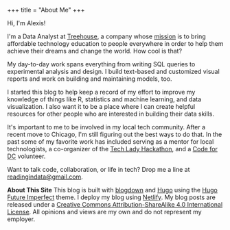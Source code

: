 +++
title = "About Me"
+++

Hi, I'm Alexis!

I'm a Data Analyst at [Treehouse](http://teamtreehouse.com/), a company whose [mission](https://teamtreehouse.com/about) is to bring affordable technology education to people everywhere in order to help them achieve their dreams and change the world. How cool is that?

My day-to-day work spans everything from writing SQL queries to experimental analysis and design. I build text-based and customized visual reports and work on building and maintaining models, too.

I started this blog to help keep a record of my effort to improve my knowledge of things like R, statistics and machine learning, and data visualization. I also want it to be a place where I can create helpful resources for other people who are interested in building their data skills.

It's important to me to be involved in my local tech community. After a recent move to Chicago, I'm still figuring out the best ways to do that. In the past some of my favorite work has included serving as a mentor for local technologists, a co-organizer of the [Tech Lady Hackathon](https://technical.ly/dc/2017/10/24/tech-lady-hackathon-2017-recap/), and a [Code for DC](https://codefordc.org/) volunteer.

Want to talk code, collaboration, or life in tech? Drop me a line at <readingindata@gmail.com>.



**About This Site**
This blog is built with [blogdown](https://github.com/rstudio/blogdown) and [Hugo](https://gohugo.io/) using the [Hugo Future Imperfect](https://github.com/jpescador/hugo-future-imperfect) theme. I deploy my blog using [Netlify](https://www.netlify.com/). My blog posts are released under a [Creative Commons Attribution-ShareAlike 4.0 International License](http://creativecommons.org/licenses/by-sa/4.0/). All opinions and views are my own and do not represent my employer.